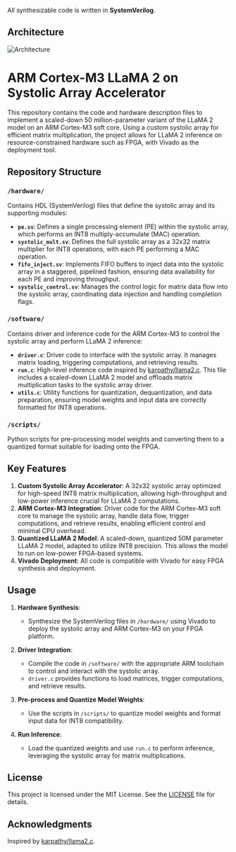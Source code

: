 

All synthesizable code is written in **SystemVerilog**.



## Architecture
![Architecture](architecture.png)

# ARM Cortex-M3 LLaMA 2 on Systolic Array Accelerator

This repository contains the code and hardware description files to implement a scaled-down 50 million-parameter variant of the LLaMA 2 model on an ARM Cortex-M3 soft core. Using a custom systolic array for efficient matrix multiplication, the project allows for LLaMA 2 inference on resource-constrained hardware such as FPGA, with Vivado as the deployment tool.

## Repository Structure

### `/hardware/`
Contains HDL (SystemVerilog) files that define the systolic array and its supporting modules:
- **`pe.sv`**: Defines a single processing element (PE) within the systolic array, which performs an INT8 multiply-accumulate (MAC) operation.
- **`systolic_mult.sv`**: Defines the full systolic array as a 32x32 matrix multiplier for INT8 operations, with each PE performing a MAC operation.
- **`fifo_inject.sv`**: Implements FIFO buffers to inject data into the systolic array in a staggered, pipelined fashion, ensuring data availability for each PE and improving throughput.
- **`systolic_control.sv`**: Manages the control logic for matrix data flow into the systolic array, coordinating data injection and handling completion flags.

### `/software/`
Contains driver and inference code for the ARM Cortex-M3 to control the systolic array and perform LLaMA 2 inference:
- **`driver.c`**: Driver code to interface with the systolic array. It manages matrix loading, triggering computations, and retrieving results.
- **`run.c`**: High-level inference code inspired by [karpathy/llama2.c](https://github.com/karpathy/llama2.c). This file includes a scaled-down LLaMA 2 model and offloads matrix multiplication tasks to the systolic array driver.
- **`utils.c`**: Utility functions for quantization, dequantization, and data preparation, ensuring model weights and input data are correctly formatted for INT8 operations.

### `/scripts/`
Python scripts for pre-processing model weights and converting them to a quantized format suitable for loading onto the FPGA.

## Key Features

1. **Custom Systolic Array Accelerator**: A 32x32 systolic array optimized for high-speed INT8 matrix multiplication, allowing high-throughput and low-power inference crucial for LLaMA 2 computations.
2. **ARM Cortex-M3 Integration**: Driver code for the ARM Cortex-M3 soft core to manage the systolic array, handle data flow, trigger computations, and retrieve results, enabling efficient control and minimal CPU overhead.
3. **Quantized LLaMA 2 Model**: A scaled-down, quantized 50M parameter LLaMA 2 model, adapted to utilize INT8 precision. This allows the model to run on low-power FPGA-based systems.
4. **Vivado Deployment**: All code is compatible with Vivado for easy FPGA synthesis and deployment.

## Usage

1. **Hardware Synthesis**:
   - Synthesize the SystemVerilog files in `/hardware/` using Vivado to deploy the systolic array and ARM Cortex-M3 on your FPGA platform.

2. **Driver Integration**:
   - Compile the code in `/software/` with the appropriate ARM toolchain to control and interact with the systolic array.
   - `driver.c` provides functions to load matrices, trigger computations, and retrieve results.

3. **Pre-process and Quantize Model Weights**:
   - Use the scripts in `/scripts/` to quantize model weights and format input data for INT8 compatibility.

4. **Run Inference**:
   - Load the quantized weights and use `run.c` to perform inference, leveraging the systolic array for matrix multiplications.

## License

This project is licensed under the MIT License. See the [LICENSE](LICENSE) file for details.

## Acknowledgments

Inspired by [karpathy/llama2.c](https://github.com/karpathy/llama2.c).

